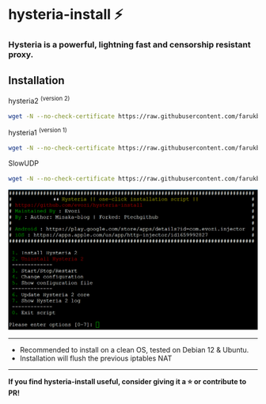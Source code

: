 # hysteria-install ⚡

### Hysteria is a powerful, lightning fast and censorship resistant proxy.

## Installation

 hysteria2 <sup>(version 2)</sup>

```bash
wget -N --no-check-certificate https://raw.githubusercontent.com/farukbrowser/hysteria-install/main/hy2/hysteria2.sh && bash hysteria2.sh
```

 hysteria1 <sup>(version 1)</sup>

```bash
wget -N --no-check-certificate https://raw.githubusercontent.com/farukbrowser/hysteria-install/main/hy1/hysteria1.sh && bash hysteria1.sh
```

 SlowUDP

```bash
wget -N --no-check-certificate https://raw.githubusercontent.com/farukbrowser/hysteria-install/main/slowudp/slowudp.sh && bash slowudp.sh
```

![1](https://raw.githubusercontent.com/farukbrowser/hysteria-install/main/media/intro.png)

---

- Recommended to install on a clean OS, tested on Debian 12 & Ubuntu.
- Installation will flush the previous iptables NAT

---

**If you find hysteria-install useful, consider giving it a ⭐️ or contribute to PR!**
